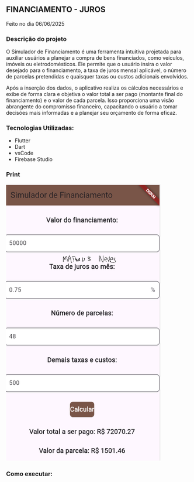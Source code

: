 ## FINANCIAMENTO - JUROS
Feito no dia 06/06/2025
### Descrição do projeto
O Simulador de Financiamento é uma ferramenta intuitiva projetada para auxiliar usuários a planejar a compra de bens financiados, como veículos, imóveis ou eletrodomésticos. Ele permite que o usuário insira o valor desejado para o financiamento, a taxa de juros mensal aplicável, o número de parcelas pretendidas e quaisquer taxas ou custos adicionais envolvidos.

Após a inserção dos dados, o aplicativo realiza os cálculos necessários e exibe de forma clara e objetiva o valor total a ser pago (montante final do financiamento) e o valor de cada parcela. Isso proporciona uma visão abrangente do compromisso financeiro, capacitando o usuário a tomar decisões mais informadas e a planejar seu orçamento de forma eficaz.

### Tecnologias Utilizadas:
- Flutter
- Dart
- vsCode
- Firebase Studio

### Print
![Financ 0](img.png)


### Como executar: 
